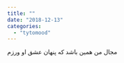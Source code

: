 ```yaml
---
title: ""
date: "2018-12-13"
categories: 
  - "tytomood"
---
```


مجال من همین باشد که پنهان عشق او ورزم
